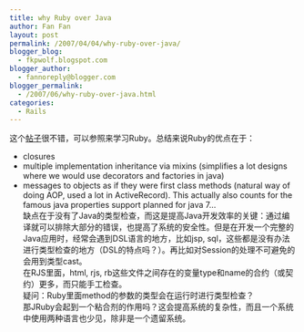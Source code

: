 ```yaml
---
title: why Ruby over Java
author: Fan Fan
layout: post
permalink: /2007/04/04/why-ruby-over-java/
blogger_blog:
  - fkpwolf.blogspot.com
blogger_author:
  - fannoreply@blogger.com
blogger_permalink:
  - /2007/06/why-ruby-over-java.html
categories:
  - Rails
---
```

这个[帖子][1]很不错，可以参照来学习Ruby。总结来说Ruby的优点在于：  
* closures  
* multiple implementation inheritance via mixins (simplifies a lot designs where we would use decorators and factories in java)  
* messages to objects as if they were first class methods (natural way of doing AOP, used a lot in ActiveRecord). This actually also counts for the famous java properties support planned for java 7&#8230;  
缺点在于没有了Java的类型检查，而这是提高Java开发效率的关键：通过编译就可以排除大部分的错误，也提高了系统的安全性。但是在开发一个完整的 Java应用时，经常会遇到DSL语言的地方，比如jsp, sql，这些都是没有办法进行类型检查的地方（DSL的特点吗？）。再比如对Session的处理不可避免的会用到类型cast。  
在RJS里面，html, rjs, rb这些文件之间存在的变量type和name的合约（或契约）更多，而只能手工检查。  
疑问：Ruby里面method的参数的类型会在运行时进行类型检查？  
那JRuby会起到一个粘合剂的作用吗？这会提高系统的复杂性，而且一个系统中使用两种语言也少见，除非是一个遗留系统。

 [1]: http://www.javalobby.org/java/forums/t92777.html